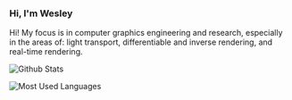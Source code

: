 ### Hi, I'm Wesley

Hi! My focus is in computer graphics engineering and research, especially in the areas of: light transport, differentiable and inverse rendering, and real-time rendering.

![Github Stats](https://github-readme-stats.vercel.app/api?username=wchang22&show_icons=true&count_private=true&theme=vue-dark)

![Most Used Languages](https://github-readme-stats.vercel.app/api/top-langs/?username=wchang22&layout=compact&langs_count=10&hide=qml,qmake&theme=vue-dark)

<!--
**wchang22/wchang22** is a ✨ _special_ ✨ repository because its `README.md` (this file) appears on your GitHub profile.

Here are some ideas to get you started:

- 🔭 I’m currently working on ...
- 🌱 I’m currently learning ...
- 👯 I’m looking to collaborate on ...
- 🤔 I’m looking for help with ...
- 💬 Ask me about ...
- 📫 How to reach me: ...
- 😄 Pronouns: ...
- ⚡ Fun fact: ...
-->
